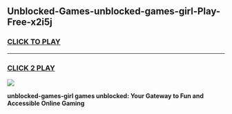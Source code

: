 
## Unblocked-Games-unblocked-games-girl-Play-Free-x2i5j
<h3>
<a href="https://premium76.site?title=unblocked-games-girl&ref=17A">CLICK TO PLAY</a></h3>
<hr>

<h3>
<a href="https://premium76.site?title=unblocked-games-girl&ref=17A">CLICK 2 PLAY</a>
  
</h3>

<a href="https://premium76.site?title=unblocked-games-girl&ref=17A"><img src="https://clearcache.store/games.png"></a>


**unblocked-games-girl games unblocked: Your Gateway to Fun and Accessible Online Gaming**
